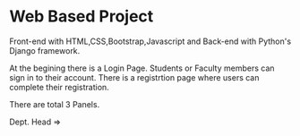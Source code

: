 # Web Based Project
Front-end with HTML,CSS,Bootstrap,Javascript
and Back-end with Python's Django framework.

At the begining there is a Login Page. Students or Faculty members can sign in to their account. There is a registrtion page where users can complete their registration.

There are total 3 Panels.

Dept. Head =>
